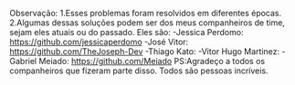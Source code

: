 Observação: 
1.Esses problemas foram resolvidos em diferentes épocas.
2.Algumas dessas soluções podem ser dos meus companheiros de time, sejam eles atuais ou do passado. Eles são:
-Jessica Perdomo: https://github.com/jessicaperdomo
-José Vitor: https://github.com/TheJoseph-Dev
-Thiago Kato: 
-Vitor Hugo Martinez: 
-Gabriel Meiado: https://github.com/Meiado
PS:Agradeço a todos os companheiros que fizeram parte disso. Todos são pessoas incríveis.
